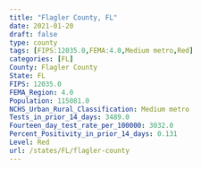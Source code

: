 ```yaml
---
title: "Flagler County, FL"
date: 2021-01-20
draft: false
type: county
tags: [FIPS:12035.0,FEMA:4.0,Medium metro,Red]
categories: [FL]
County: Flagler County
State: FL
FIPS: 12035.0
FEMA_Region: 4.0
Population: 115081.0
NCHS_Urban_Rural_Classification: Medium metro
Tests_in_prior_14_days: 3489.0
Fourteen_day_test_rate_per_100000: 3032.0
Percent_Positivity_in_prior_14_days: 0.131
Level: Red
url: /states/FL/flagler-county
---
```



